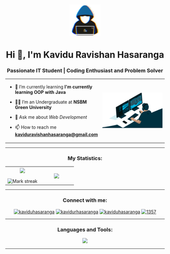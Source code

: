 <p align="center"><img src="https://github.com/KaviduRavishanHasaranga/KaviduRavishanHasaranga/blob/main/about_me.gif" width = 100px></p>
<h1 align="center">Hi 👋, I'm Kavidu Ravishan Hasaranga</h1>
<h3 align="center">Passionate IT Student | Coding Enthusiast and Problem Solver</h3>

<table align="center">
<tr border="none">
<td width="50%" align="left">
  
- 🌱 I’m currently learning **I'm currently learning OOP with Java** 
  
- 🧑‍🎓 I’m an Undergraduate at **NSBM Green University**

- 💬 Ask me about *Web Development*
  
- 📫 How to reach me **kaviduravishanhasaranga@gmail.com**
 
</td>
<td width="50%" align="center">
<img src="https://github.com/KaviduRavishanHasaranga/KaviduRavishanHasaranga/blob/main/hero.gif">
</td>
</tr>
</table>

---


<h3 align="center">My Statistics:</h3>
<table align="center">
<tr border="none">
<td width="50%" align="center">
  <img  align="center"  src="https://github-readme-stats.vercel.app/api?username=KaviduRavishanHasaranga&theme=dark&show_icons=true&count_private=true" />
  <br><br>
  <img  title="🔥 Get streak stats for your profile at git.io/streak-stats" alt="Mark streak" src="https://github-readme-streak-stats.herokuapp.com/?user=KaviduRavishanHasaranga&theme=dark&hide_border=false" /> 
</td>
<td width="50%%" align="center">
  <img  align="center"  src="https://github-readme-stats.anuraghazra1.vercel.app/api/top-langs/?username=KaviduRavishanHasaranga&theme=dark&hide_border=false&no-bg=true&no-frame=true&langs_count=10"/>
</td>
</tr>
</table>

---

<h3 align="center">Connect with me:</h3>
<p align="center">
<a href="https://twitter.com/kaviduhasaranga" target="blank"><img align="center" src="https://raw.githubusercontent.com/rahuldkjain/github-profile-readme-generator/master/src/images/icons/Social/twitter.svg" alt="kaviduhasaranga" height="30" width="40" /></a>
<a href="https://linkedin.com/in/kavidurhasaranga" target="blank"><img align="center" src="https://raw.githubusercontent.com/rahuldkjain/github-profile-readme-generator/master/src/images/icons/Social/linked-in-alt.svg" alt="kavidurhasaranga" height="30" width="40" /></a>
<a href="https://www.hackerrank.com/kaviduhasaranga" target="blank"><img align="center" src="https://raw.githubusercontent.com/rahuldkjain/github-profile-readme-generator/master/src/images/icons/Social/hackerrank.svg" alt="kaviduhasaranga" height="30" width="40" /></a>
<a href="https://discord.gg/1357" target="blank"><img align="center" src="https://raw.githubusercontent.com/rahuldkjain/github-profile-readme-generator/master/src/images/icons/Social/discord.svg" alt="1357" height="30" width="40" /></a>
</p>

---

<h3 align="center">Languages and Tools:</h3>
<p align="center">
  <a href="https://skillicons.dev">
    <img src="https://skillicons.dev/icons?i=html,css,tailwind,js,php,mysql,mongodb,c,java,vscode,idea,spring,git,github,arduino,figma,ps,ai,linux,ubuntu,kali" />
  </a>
</p>

---
